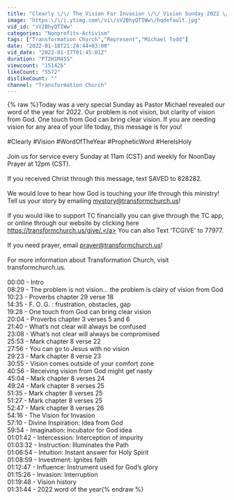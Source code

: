 ```yaml
---
title: "Clearly \/\/ The Vision For Invasion \/\/ Vision Sunday 2022 \/\/ Michael Todd"
image: "https:\/\/i.ytimg.com\/vi\/sV2BhyQTIWw\/hqdefault.jpg"
vid_id: "sV2BhyQTIWw"
categories: "Nonprofits-Activism"
tags: ["Transformation Church","Represent","Michael Todd"]
date: "2022-01-18T21:24:44+03:00"
vid_date: "2022-01-17T01:45:01Z"
duration: "PT2H1M45S"
viewcount: "151426"
likeCount: "5572"
dislikeCount: ""
channel: "Transformation Church"
---
```

{% raw %}Today was a very special Sunday as Pastor Michael revealed our word of the year for 2022. Our problem is not vision, but clarity of vision from God. One touch from God can bring clear vision. If you are needing vision for any area of your life today, this message is for you!<br /><br />#Clearly #Vision #WordOfTheYear #PropheticWord #HereIsHoly<br /><br />Join us for service every Sunday at 11am (CST) and weekly for NoonDay Prayer at 12pm (CST).<br /><br />If you received Christ through this message, text SAVED to 828282.<br /><br />We would love to hear how God is touching your life through this ministry!  Tell us your story by emailing mystory@transformchurch.us!<br /><br />If you would like to support TC financially you can give through the TC app, or online through our website by clicking here <a rel="nofollow" target="blank" href="https://transformchurch.us/give/.">https://transformchurch.us/give/.</a>  You can also Text ‘TCGIVE’ to 77977.<br /><br />If you need prayer, email prayer@transformchurch.us!<br /><br />For more information about Transformation Church, visit transformchurch.us.<br /><br />00:00 - Intro<br />08:29 - The problem is not vision… the problem is clairy of vision from God<br />10:23 - Proverbs chapter 29 verse 18<br />14:35 - F. O. G. : frustration, obstacles, gap<br />19:28 - One touch from God can bring clear vision<br />20:04 - Proverbs chapter 3 verses 5 and 6<br />21:40 - What’s not clear will always be confused<br />23:08 - What’s not clear will always be compromised<br />25:53 - Mark chapter 8 verse 22<br />27:56 - You can go to Jesus with no vision<br />29:23 - Mark chapter 8 verse 23<br />30:55 - Vision comes outside of your comfort zone<br />40:56 - Receiving vision from God might get nasty<br />45:04 - Mark chapter 8 verses 24<br />49:24 - Mark chapter 8 verses 25<br />51:35 - Mark chapter 8 verses 25<br />51:27 - Mark chapter 8 verses 25<br />52:47 - Mark chapter 8 verses 26<br />54:16 - The Vision for Invasion<br />57:10 - Divine Inspiration: Idea from God<br />59:54 - Imagination: Incubator for God idea<br />01:01:42 - Intercession: Interception of impurity<br />01:03:32 - Instruction: Illuminates the Path<br />01:06:54 - Intuition: Instant answer for Holy Spirit<br />01:08:59 - Investment: Ignites faith<br />01:12:47 - Influence: Instrument used for God’s glory<br />01:15:26 - Invasion: Interruption<br />01:19:48 - Vision history<br />01:31:44 - 2022 word of the year{% endraw %}
